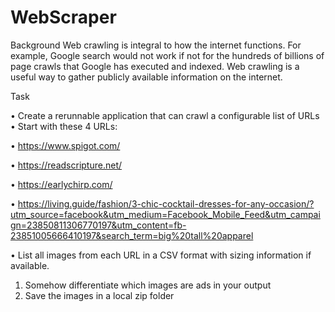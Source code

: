 # WebScraper
Background
Web crawling is integral to how the internet functions. For example, Google search would not work if not for the hundreds of billions of page crawls that Google has executed and indexed. Web crawling is a useful way to gather publicly available information on the internet.

Task

• Create a rerunnable application that can crawl a configurable list of URLs
• Start with these 4 URLs: 

• https://www.spigot.com/ 

• https://readscripture.net/

• https://earlychirp.com/

• https://living.guide/fashion/3-chic-cocktail-dresses-for-any-occasion/?utm_source=facebook&utm_medium=Facebook_Mobile_Feed&utm_campaign=23850811306770197&utm_content=fb-23851005666410197&search_term=big%20tall%20apparel

• List all images from each URL in a CSV format with sizing information if available.

1. Somehow differentiate which images are ads in your output
2. Save the images in a local zip folder
